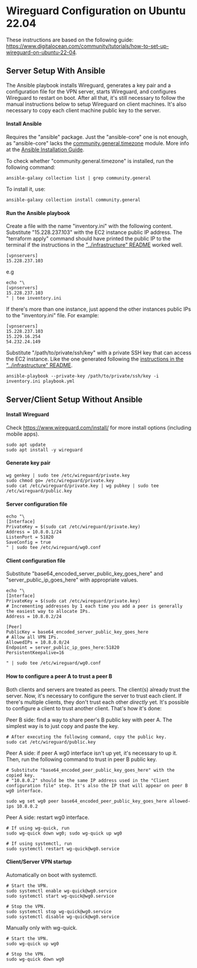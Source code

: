 # Wireguard Configuration on Ubuntu 22.04
These instructions are based on the following guide: <https://www.digitalocean.com/community/tutorials/how-to-set-up-wireguard-on-ubuntu-22-04>.

## Server Setup With Ansible
The Ansible playbook installs Wireguard, generates a key pair and a configuration file for the VPN server, starts Wireguard, and configures Wireguard to restart on boot. After all that, it's still necessary to follow the manual instructions below to setup Wireguard on client machines. It's also necessary to copy each client machine public key to the server.

#### Install Ansible
Requires the "ansible" package. Just the "ansible-core" one is not enough, as "ansible-core" lacks the [community.general.timezone](https://docs.ansible.com/ansible/latest/collections/community/general/timezone_module.html) module. More info at the [Ansible Installation Guide](https://docs.ansible.com/ansible/latest/installation_guide/).

To check whether "community.general.timezone" is installed, run the following command:

```
ansible-galaxy collection list | grep community.general
```

To install it, use:

```
ansible-galaxy collection install community.general
```


#### Run the Ansible playbook

Create a file with the name "inventory.ini" with the following content. Substitute "15.228.237.103" with the EC2 instance public IP address. The "terraform apply" command should have printed the public IP to the terminal if the instructions in the ["../infrastructure" README](/infrastructure/README.md) worked well.

```
[vpnservers]
15.228.237.103
```

e.g
```
echo "\
[vpnservers]
15.228.237.103
" | tee inventory.ini
```

If there's more than one instance, just append the other instances public IPs to the "inventory.ini" file. For example:

```
[vpnservers]
15.228.237.103
15.229.16.254
54.232.24.149
```

Substitute "/path/to/private/ssh/key" with a private SSH key that can access the EC2 instance. Like the one generated following the [instructions in the "../infrastructure" README](/infrastructure/README.md).

```
ansible-playbook --private-key /path/to/private/ssh/key -i inventory.ini playbook.yml
```

## Server/Client Setup Without Ansible

#### Install Wireguard
Check <https://www.wireguard.com/install/> for more install options (including mobile apps).

```
sudo apt update
sudo apt install -y wireguard
```

#### Generate key pair

```
wg genkey | sudo tee /etc/wireguard/private.key
sudo chmod go= /etc/wireguard/private.key
sudo cat /etc/wireguard/private.key | wg pubkey | sudo tee /etc/wireguard/public.key
```

#### Server configuration file

```
echo "\
[Interface]
PrivateKey = $(sudo cat /etc/wireguard/private.key)
Address = 10.8.0.1/24
ListenPort = 51820
SaveConfig = true
" | sudo tee /etc/wireguard/wg0.conf
```

#### Client configuration file

Substitute "base64_encoded_server_public_key_goes_here" and "server_public_ip_goes_here" with appropriate values.

```
echo "\
[Interface]
PrivateKey = $(sudo cat /etc/wireguard/private.key)
# Incrementing addresses by 1 each time you add a peer is generally the easiest way to allocate IPs.
Address = 10.8.0.2/24

[Peer]
PublicKey = base64_encoded_server_public_key_goes_here
# Allow all VPN IPs.
AllowedIPs = 10.8.0.0/24
Endpoint = server_public_ip_goes_here:51820
PersistentKeepalive=16

" | sudo tee /etc/wireguard/wg0.conf
```

#### How to configure a peer A to trust a peer B
Both clients and servers are treated as peers. The client(s) already trust the server. Now, it's necessary to configure the server to trust each client. If there's multiple clients, they don't trust each other *directly* yet. It's possible to configure a client to trust another client. That's how it's done:

Peer B side: find a way to share peer's B public key with peer A. The simplest way is to just copy and paste the key.
```
# After executing the following command, copy the public key.
sudo cat /etc/wireguard/public.key
```

Peer A side: if peer A wg0 interface isn't up yet, it's necessary to up it. Then, run the following command to trust in peer B public key.
```
# Substitute "base64_encoded_peer_public_key_goes_here" with the copied key.
# "10.8.0.2" should be the same IP address used in the "Client configuration file" step. It's also the IP that will appear on peer B wg0 interface.

sudo wg set wg0 peer base64_encoded_peer_public_key_goes_here allowed-ips 10.8.0.2
```

Peer A side: restart wg0 interface.

```
# If using wg-quick, run
sudo wg-quick down wg0; sudo wg-quick up wg0

# If using systemctl, run
sudo systemctl restart wg-quick@wg0.service
```


#### Client/Server VPN startup

Automatically on boot with systemctl.

```
# Start the VPN.
sudo systemctl enable wg-quick@wg0.service
sudo systemctl start wg-quick@wg0.service

# Stop the VPN.
sudo systemctl stop wg-quick@wg0.service
sudo systemctl disable wg-quick@wg0.service
```

Manually only with wg-quick.

```
# Start the VPN.
sudo wg-quick up wg0

# Stop the VPN.
sudo wg-quick down wg0
```
